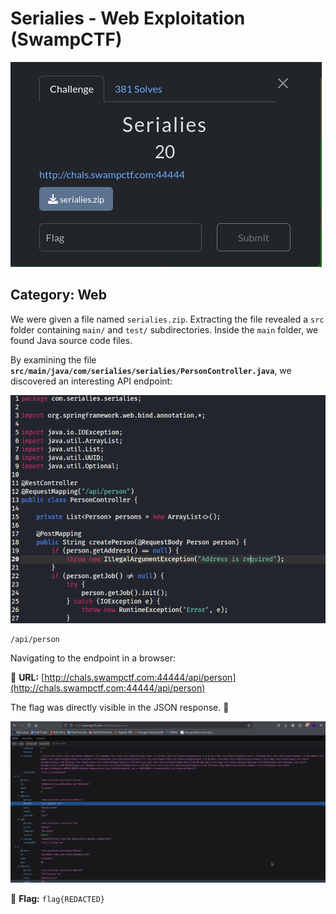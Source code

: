 
# Serialies - Web Exploitation (SwampCTF)

![Description of Image](images/Screenshot_2025-04-03_13-09-00.png)

## Category: Web  

We were given a file named `serialies.zip`. Extracting the file revealed a `src` folder containing `main/` and `test/` subdirectories. Inside the `main` folder, we found Java source code files.  

By examining the file **`src/main/java/com/serialies/serialies/PersonController.java`**, we discovered an interesting API endpoint:  

![api Screenshot](images/apiperson.png)  

```
/api/person
```

Navigating to the endpoint in a browser:

🔗 **URL:** [http://chals.swampctf.com:44444/api/person](http://chals.swampctf.com:44444/api/person)  

The flag was directly visible in the JSON response. 🎉  

![Flag Screenshot](images/flagserialies.png)  

🚩 **Flag:** `flag{REDACTED}`  
